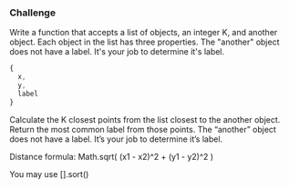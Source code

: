 

### Challenge
Write a function that accepts a list of objects, an integer K, and another object. Each object in the list has three properties. The "another" object does not have a label. It's your job to determine it's label.
```js
{
  x,
  y,
  label
}
```
Calculate the K closest points from the list closest to the another object. Return the most common label from those points. The “another” object does not have a label. It’s your job to determine it’s label.

Distance formula: Math.sqrt( (x1 - x2)^2 + (y1 - y2)^2 )

You may use [].sort()
